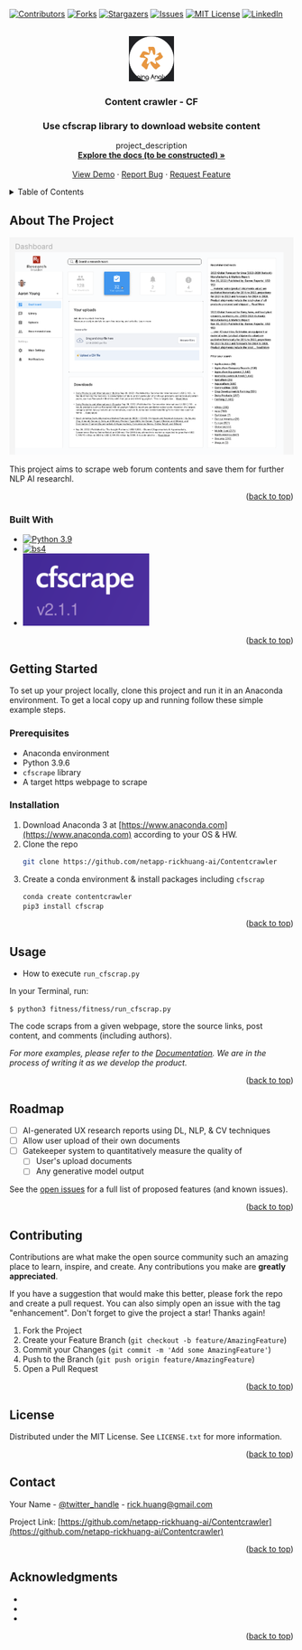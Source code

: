 <!-- Improved compatibility of back to top link: See: https://github.com/othneildrew/Best-README-Template/pull/73 -->
<a name="readme-top"></a>
<!--
*** Thanks for checking out the Best-README-Template. If you have a suggestion
*** that would make this better, please fork the repo and create a pull request
*** or simply open an issue with the tag "enhancement".
*** Don't forget to give the project a star!
*** Thanks again! Now go create something AMAZING! :D
-->



<!-- PROJECT SHIELDS -->
<!--
*** I'm using markdown "reference style" links for readability.
*** Reference links are enclosed in brackets [ ] instead of parentheses ( ).
*** See the bottom of this document for the declaration of the reference variables
*** for contributors-url, forks-url, etc. This is an optional, concise syntax you may use.
*** https://www.markdownguide.org/basic-syntax/#reference-style-links
-->
[![Contributors][contributors-shield]][contributors-url]
[![Forks][forks-shield]][forks-url]
[![Stargazers][stars-shield]][stars-url]
[![Issues][issues-shield]][issues-url]
[![MIT License][license-shield]][license-url]
[![LinkedIn][linkedin-shield]][linkedin-url]



<!-- PROJECT LOGO -->
<br />
<div align="center">
  <a href="https://github.com/netapp-rickhuang-ai/Contentcrawler">
    <img src="TA_logo.png" alt="Logo" width="80" height="80">
  </a>

<h3 align="center">Content crawler - CF</h3>

 ### Use cfscrap library to download website content

  <p align="center">
    project_description
    <br />
    <a href="https://github.com/netapp-rickhuang-ai/Contentcrawler"><strong>Explore the docs (to be constructed) »</strong></a>
    <br />
    <br />
    <a href="https://github.com/netapp-rickhuang-ai/Contentcrawler">View Demo</a>
    ·
    <a href="https://github.com/netapp-rickhuang-ai/Contentcrawler/issues">Report Bug</a>
    ·
    <a href="https://github.com/netapp-rickhuang-ai/Contentcrawler/issues">Request Feature</a>
  </p>
</div>



<!-- TABLE OF CONTENTS -->
<details>
  <summary>Table of Contents</summary>
  <ol>
    <li>
      <a href="#about-the-project">About The Project</a>
      <ul>
        <li><a href="#built-with">Built With</a></li>
      </ul>
    </li>
    <li>
      <a href="#getting-started">Getting Started</a>
      <ul>
        <li><a href="#prerequisites">Prerequisites</a></li>
        <li><a href="#installation">Configure Anaconda 3 Environment</a></li>
      </ul>
    </li>
    <li><a href="#usage">Usage</a></li>
    <li><a href="#roadmap">Roadmap</a></li>
    <li><a href="#contributing">Contributing</a></li>
    <li><a href="#license">License</a></li>
    <li><a href="#contact">Contact</a></li>
    <li><a href="#acknowledgments">Acknowledgments</a></li>
  </ol>
</details>



<!-- ABOUT THE PROJECT -->
## About The Project

[![Product Name Screen Shot][product-screenshot]](https://example.com)

This project aims to scrape web forum contents and save them for further NLP AI researchl.

<p align="right">(<a href="#readme-top">back to top</a>)</p>



### Built With

* [![Python 3.9][Python3]][Python3-url]
* [![bs4][BeautifulSoup]][Soup-url]
* [![cfscrap][Cfscrap]][Cfscrap-url]

<p align="right">(<a href="#readme-top">back to top</a>)</p>



<!-- GETTING STARTED -->
## Getting Started

To set up your project locally, clone this project and run it in an Anaconda environment.
To get a local copy up and running follow these simple example steps.

### Prerequisites

- Anaconda environment
- Python 3.9.6
- `cfscrape` library
- A target https webpage to scrape

### Installation

1. Download Anaconda 3 at [https://www.anaconda.com](https://www.anaconda.com) according to your OS & HW.
2. Clone the repo
   ```sh
   git clone https://github.com/netapp-rickhuang-ai/Contentcrawler
   ```
3. Create a conda environment & install packages including `cfscrap`
   ```sh
   conda create contentcrawler
   pip3 install cfscrap
   ```
   
<p align="right">(<a href="#readme-top">back to top</a>)</p>



<!-- USAGE EXAMPLES -->
## Usage

- How to execute `run_cfscrap.py`

In your Terminal, run:

`$ python3 fitness/fitness/run_cfscrap.py`

The code scraps from a given webpage, store the source links, post content, and comments (including authors).  

_For more examples, please refer to the [Documentation](https://example.com). We are in the process of writing it as we develop the product._

<p align="right">(<a href="#readme-top">back to top</a>)</p>



<!-- ROADMAP -->
## Roadmap

- [ ] AI-generated UX research reports using DL, NLP, & CV techniques
- [ ] Allow user upload of their own documents 
- [ ] Gatekeeper system to quantitatively measure the quality of 
    - [ ] User's upload documents
    - [ ] Any generative model output

See the [open issues](https://github.com/netapp-rickhuang-ai/Contentcrawler/issues) for a full list of proposed features (and known issues).

<p align="right">(<a href="#readme-top">back to top</a>)</p>



<!-- CONTRIBUTING -->
## Contributing

Contributions are what make the open source community such an amazing place to learn, inspire, and create. Any contributions you make are **greatly appreciated**.

If you have a suggestion that would make this better, please fork the repo and create a pull request. You can also simply open an issue with the tag "enhancement".
Don't forget to give the project a star! Thanks again!

1. Fork the Project
2. Create your Feature Branch (`git checkout -b feature/AmazingFeature`)
3. Commit your Changes (`git commit -m 'Add some AmazingFeature'`)
4. Push to the Branch (`git push origin feature/AmazingFeature`)
5. Open a Pull Request

<p align="right">(<a href="#readme-top">back to top</a>)</p>



<!-- LICENSE -->
## License

Distributed under the MIT License. See `LICENSE.txt` for more information.

<p align="right">(<a href="#readme-top">back to top</a>)</p>



<!-- CONTACT -->
## Contact

Your Name - [@twitter_handle](https://twitter.com/twitter_handle) - rick.huang@gmail.com

Project Link: [https://github.com/netapp-rickhuang-ai/Contentcrawler](https://github.com/netapp-rickhuang-ai/Contentcrawler)

<p align="right">(<a href="#readme-top">back to top</a>)</p>



<!-- ACKNOWLEDGMENTS -->
## Acknowledgments

* []()
* []()
* []()

<p align="right">(<a href="#readme-top">back to top</a>)</p>



<!-- MARKDOWN LINKS & IMAGES -->
<!-- https://www.markdownguide.org/basic-syntax/#reference-style-links -->
[contributors-shield]: https://img.shields.io/github/contributors/netapp-rickhuang-ai/Contentcrawler.svg?style=for-the-badge
[contributors-url]: https://github.com/tappinganalytics/Contentcrawler/graphs/contributors
[forks-shield]: https://img.shields.io/github/forks/tappinganalytics/Contentcrawler.svg?style=for-the-badge
[forks-url]: https://github.com/tappinganalytics/Contentcrawler/network/members
[stars-shield]: https://img.shields.io/github/stars/tappinganalytics/Contentcrawler.svg?style=for-the-badge
[stars-url]: https://github.com/tappinganalytics/Contentcrawler/stargazers
[issues-shield]: https://img.shields.io/github/issues/tappinganalytics/Contentcrawler.svg?style=for-the-badge
[issues-url]: https://github.com/tappinganalytics/Contentcrawler/issues
[license-shield]: https://img.shields.io/github/license/tappinganalytics/Contentcrawler.svg?style=for-the-badge
[license-url]: https://github.com/tappinganalytics/Contentcrawler/blob/master/LICENSE.txt
[linkedin-shield]: https://img.shields.io/badge/-LinkedIn-black.svg?style=for-the-badge&logo=linkedin&colorB=555
[linkedin-url]: https://www.linkedin.com/in/rick-huang-ai/
[product-screenshot]: homepage.png
[BeautifulSoup]: https://sixfeetup.com/blog/an-introduction-to-beautifulsoup/@@images/27e8bf2a-5469-407e-b84d-5cf53b1b0bb6.png
[Soup-url]: https://beautiful-soup-4.readthedocs.io/en/latest/
[Python3]: https://www.python.org/static/img/python-logo@2x.png
[Python3-url]: https://www.python.org/
[Cfscrap]: cfscrape_logo.png
[Cfscrap-url]: https://pypi.org/project/cfscrape/
[Vue.js]: https://img.shields.io/badge/Vue.js-35495E?style=for-the-badge&logo=vuedotjs&logoColor=4FC08D
[Vue-url]: https://vuejs.org/
[Angular.io]: https://img.shields.io/badge/Angular-DD0031?style=for-the-badge&logo=angular&logoColor=white
[Angular-url]: https://angular.io/
[Svelte.dev]: https://img.shields.io/badge/Svelte-4A4A55?style=for-the-badge&logo=svelte&logoColor=FF3E00
[Svelte-url]: https://svelte.dev/
[Laravel.com]: https://img.shields.io/badge/Laravel-FF2D20?style=for-the-badge&logo=laravel&logoColor=white
[Laravel-url]: https://laravel.com
[Bootstrap.com]: https://img.shields.io/badge/Bootstrap-563D7C?style=for-the-badge&logo=bootstrap&logoColor=white
[Bootstrap-url]: https://getbootstrap.com
[JQuery.com]: https://img.shields.io/badge/jQuery-0769AD?style=for-the-badge&logo=jquery&logoColor=white
[JQuery-url]: https://jquery.com 

